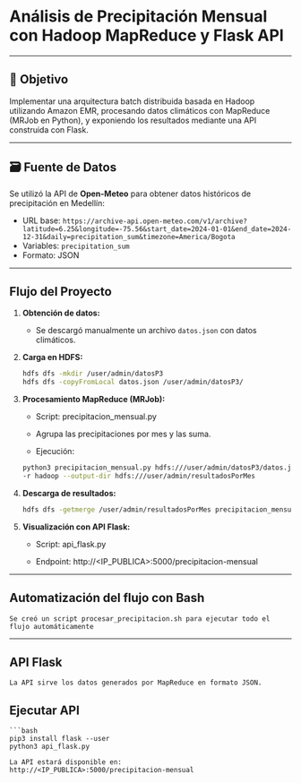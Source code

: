 # Análisis de Precipitación Mensual con Hadoop MapReduce y Flask API

---

## 🎯 Objetivo

Implementar una arquitectura batch distribuida basada en Hadoop utilizando Amazon EMR, procesando datos climáticos con MapReduce (MRJob en Python), y exponiendo los resultados mediante una API construida con Flask.

---

## 🗃️ Fuente de Datos

Se utilizó la API de **Open-Meteo** para obtener datos históricos de precipitación en Medellín:

- URL base: `https://archive-api.open-meteo.com/v1/archive?latitude=6.25&longitude=-75.56&start_date=2024-01-01&end_date=2024-12-31&daily=precipitation_sum&timezone=America/Bogota`
- Variables: `precipitation_sum`
- Formato: JSON

---

## Flujo del Proyecto

1. **Obtención de datos:**
   - Se descargó manualmente un archivo `datos.json` con datos climáticos.

2. **Carga en HDFS:**
   ```bash
   hdfs dfs -mkdir /user/admin/datosP3
   hdfs dfs -copyFromLocal datos.json /user/admin/datosP3/

3. **Procesamiento MapReduce (MRJob):**

    - Script: precipitacion_mensual.py

    - Agrupa las precipitaciones por mes y las suma.

    - Ejecución:

    ```bash
    python3 precipitacion_mensual.py hdfs:///user/admin/datosP3/datos.json \ 
    -r hadoop --output-dir hdfs:///user/admin/resultadosPorMes

4. **Descarga de resultados:**

    ```bash
    hdfs dfs -getmerge /user/admin/resultadosPorMes precipitacion_mensual.csv

5. **Visualización con API Flask:**

    - Script: api_flask.py

    - Endpoint: http://<IP_PUBLICA>:5000/precipitacion-mensual

---

## Automatización del flujo con Bash

    Se creó un script procesar_precipitacion.sh para ejecutar todo el flujo automáticamente

---

## API Flask

    La API sirve los datos generados por MapReduce en formato JSON.

## Ejecutar API

    ```bash
    pip3 install flask --user
    python3 api_flask.py

    La API estará disponible en:
    http://<IP_PUBLICA>:5000/precipitacion-mensual

